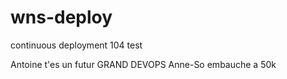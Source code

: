 # wns-deploy

continuous deployment 104
test

Antoine t'es un futur GRAND DEVOPS
Anne-So embauche a 50k
